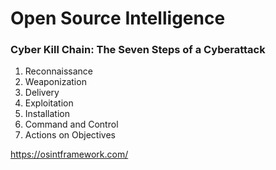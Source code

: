 # Open Source Intelligence

### Cyber Kill Chain: The Seven Steps of a Cyberattack

1. Reconnaissance
2. Weaponization
3. Delivery
4. Exploitation
5. Installation
6. Command and Control
7. Actions on Objectives

https://osintframework.com/




